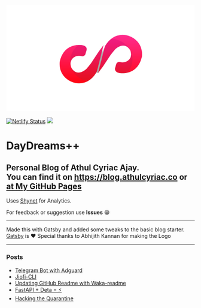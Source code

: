 <center><img src="/content/assets/n1.png"/></center>

[![Netlify Status](https://api.netlify.com/api/v1/badges/3e309cdf-56b7-4b50-9dff-85a586a0d5ad/deploy-status)](https://app.netlify.com/sites/stupefied-ramanujan-0a4da3/deploys) ![](https://github.com/athul/blog/workflows/GitHub%20Pages%20Deploy/badge.svg)


# DayDreams++
Personal Blog of Athul Cyriac Ajay.   
You can find it on https://blog.athulcyriac.co or [at My GitHub Pages](https://athul.github.io/blog)
--------

Uses [Shynet](https://github.com/milesmcc/shynet) for Analytics.

For feedback or suggestion use **Issues** 😁

-------

Made this with Gatsby and added some tweaks to the basic blog starter.   
[Gatsby](https://gatsbyjs.com) is ❤️
Special thanks to Abhijith Kannan for making the Logo

-----

### Posts

<!--START_SECTION:posts-->
* [Telegram Bot with Adguard](https:&#x2F;&#x2F;blog.athulcyriac.co&#x2F;adbot-tg&#x2F;)
* [Jiofi-CLI](https:&#x2F;&#x2F;blog.athulcyriac.co&#x2F;jiofi&#x2F;)
* [Updating GitHub Readme with Waka-readme](https:&#x2F;&#x2F;blog.athulcyriac.co&#x2F;readme_ghactions&#x2F;)
* [FastAPI + Deta &#x3D; ⚡️](https:&#x2F;&#x2F;blog.athulcyriac.co&#x2F;fastapi_deta&#x2F;)
* [Hacking the Quarantine](https:&#x2F;&#x2F;blog.athulcyriac.co&#x2F;hack&#x2F;)
<!--END_SECTION:posts-->
